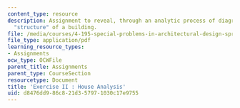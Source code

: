 ```yaml
---
content_type: resource
description: Assignment to reveal, through an analytic process of diagramming, the
  "structure" of a building.
file: /media/courses/4-195-special-problems-in-architectural-design-spring-2005/d8476dd986c821d357971030c17e9755_ex2.pdf
file_type: application/pdf
learning_resource_types:
- Assignments
ocw_type: OCWFile
parent_title: Assignments
parent_type: CourseSection
resourcetype: Document
title: 'Exercise II : House Analysis'
uid: d8476dd9-86c8-21d3-5797-1030c17e9755
---
```

